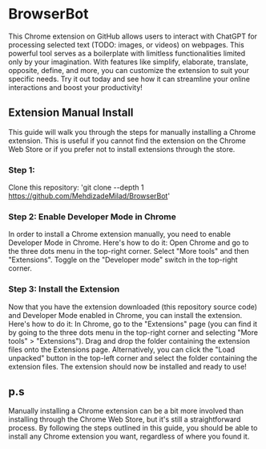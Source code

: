 # BrowserBot

This Chrome extension on GitHub allows users to interact with ChatGPT for processing selected text (TODO: images, or videos) on webpages. This powerful tool serves as a boilerplate with limitless functionalities limited only by your imagination. With features like simplify, elaborate, translate, opposite, define, and more, you can customize the extension to suit your specific needs. Try it out today and see how it can streamline your online interactions and boost your productivity!

## Extension Manual Install
This guide will walk you through the steps for manually installing a Chrome extension. This is useful if you cannot find the extension on the Chrome Web Store or if you prefer not to install extensions through the store.

### Step 1:
Clone this repository:
'git clone --depth 1 https://github.com/MehdizadeMilad/BrowserBot'

### Step 2: Enable Developer Mode in Chrome
In order to install a Chrome extension manually, you need to enable Developer Mode in Chrome. Here's how to do it:
Open Chrome and go to the three dots menu in the top-right corner.
Select "More tools" and then "Extensions".
Toggle on the "Developer mode" switch in the top-right corner.

### Step 3: Install the Extension
Now that you have the extension downloaded (this repository source code) and Developer Mode enabled in Chrome, you can install the extension. Here's how to do it:
In Chrome, go to the "Extensions" page (you can find it by going to the three dots menu in the top-right corner and selecting "More tools" > "Extensions").
Drag and drop the folder containing the extension files onto the Extensions page. Alternatively, you can click the "Load unpacked" button in the top-left corner and select the folder containing the extension files.
The extension should now be installed and ready to use!


## p.s
Manually installing a Chrome extension can be a bit more involved than installing through the Chrome Web Store, but it's still a straightforward process. By following the steps outlined in this guide, you should be able to install any Chrome extension you want, regardless of where you found it.
